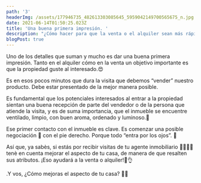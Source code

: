 ```yaml
---
path: '3'
headerImg: /assets/177946735_482613303085645_5959042149700565675_n.jpg
date: 2021-06-14T01:50:25.023Z
title: 'Una buena primera impresión. '
description: "¿Cómo hacer para que la venta o el alquiler sean más rápidos y eficaces? \U0001F914"
blogPost: true
---
```

Uno de los detalles que suman y mucho es dar una buena primera impresión. Tanto en el alquiler cómo en la venta un objetivo importante es que la propiedad guste al interesado.😍

Es en esos pocos minutos que dura la visita que debemos “vender” nuestro producto. Debe estar presentado de la mejor manera posible.

Es fundamental que los potenciales interesados al entrar a la propiedad sientan una buena recepción de parte del vendedor o de la persona que atiende la visita, y es de suma importancia, que el inmueble se encuentre ventilado, limpio, con buen aroma, ordenado y luminoso.💫

Ese primer contacto con el inmueble es clave. Es comenzar una posible negociación 🤝 con el pie derecho. Porque todo “entra por los ojos”. 👀

Así que, ya sabès, si estás por recibir visitas de tu agente inmobiliario 🧑‍💼👩‍💼tenè en cuenta mejorar el aspecto de tu casa, de manera de que resalten sus atributos. ¡Eso ayudará a la venta o alquiler!🤞👌

.Y vos, ¿Cómo mejoras el aspecto de tu casa? 👩‍💻
